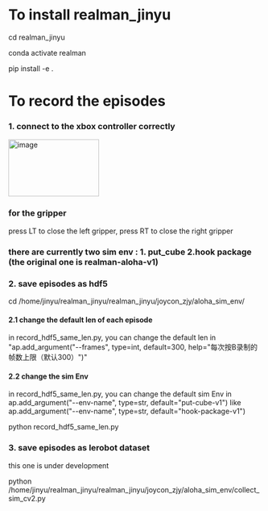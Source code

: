# To install realman_jinyu
cd realman_jinyu

conda activate realman

pip install -e .

# To record the episodes
### 1. connect to the xbox controller correctly
<img width="180" height="113" alt="image" src="https://github.com/user-attachments/assets/ac2ace4e-d7da-4be6-8ede-bb3e68768f88" />

### for the gripper
press LT to close the left gripper, press RT to close the right gripper
### there are currently two sim env : 1. put_cube 2.hook package (the original one is realman-aloha-v1)
### 2. save episodes as hdf5
cd /home/jinyu/realman_jinyu/realman_jinyu/joycon_zjy/aloha_sim_env/
#### 2.1 change the default len of each episode 
in record_hdf5_same_len.py, you can change the default len in "ap.add_argument("--frames", type=int, default=300, help="每次按B录制的帧数上限（默认300）")"
#### 2.2 change the sim Env 
in record_hdf5_same_len.py, you can change the default sim Env in ap.add_argument("--env-name", type=str, default="put-cube-v1") like ap.add_argument("--env-name", type=str, default="hook-package-v1") 

python record_hdf5_same_len.py
### 3. save episodes as lerobot dataset
this one is under development

python /home/jinyu/realman_jinyu/realman_jinyu/joycon_zjy/aloha_sim_env/collect_sim_cv2.py
